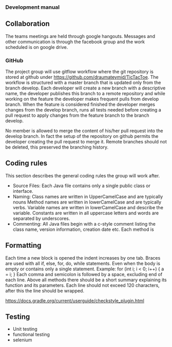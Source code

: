 ### Development manual

## Collaboration
The teams meetings are held through google hangouts. Messages and other communication is through the facebook group and the work scheduled is on google drive.

### GitHub
The project group will use gitflow workflow where the git repository is stored at github under 
https://github.com/draumateymid/TicTacToe. The workflow is structured with a master branch that is updated only from the branch develop. Each developer will create a new branch with a descriptive name, the developer publishes this branch to a remote repository and while working on the feature the developer makes frequent pulls from develop branch. When the feature is considered finished the developer merges changes from the develop branch, runs all tests needed before creating a pull request to apply changes from the feature branch to the branch develop.

No member is allowed to merge the content of his/her pull request into the develop branch. In fact the setup of the repository on github permits the developer creating the pull request to merge it. Remote branches should not be deleted, this preserved the branching history.


## Coding rules
This section describes the general coding rules the group will work after.

* Source Files: Each Java file contains only a single public class or interface.
* Naming: Class names are written in UpperCamelCase and are typically nouns
Method names are written in lowerCamelCase and are typically verbs.
Variable names are written in lowerCamelCase and describe the variable.
Constants are written in all uppercase letters and words are separated by underscores.
* Commenting: All Java files begin with a c-style comment listing the class name, version information, creation date etc. Each method is


## Formatting
Each time a new block is opened the indent increases by one tab.
Braces are used with all if, else, for, do, while statements. Even when the body is empty or contains only a single statement.
Example:
for (int i; i < 0; i++) {
     a = i;
}
Each comma and semicolon is followed by a space, excluding end of each line.
Above all methods there should be a short summary explaining its function and its parameters.
Each line should not exceed 120 characters, after this the line should be wrapped.


https://docs.gradle.org/current/userguide/checkstyle_plugin.html


## Testing
* Unit testing
* functional testing
* selenium
